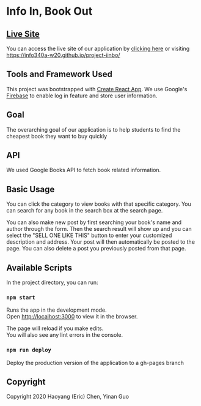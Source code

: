 # Info In, Book Out
## [Live Site](https://info340a-w20.github.io/project-iinbo/)
You can access the live site of our application by [clicking here](https://info340a-w20.github.io/project-iinbo/) or visiting https://info340a-w20.github.io/project-iinbo/

## Tools and Framework Used
This project was bootstrapped with [Create React App](https://github.com/facebook/create-react-app). We use Google's [Firebase](https://firebase.google.com/) to enable log in feature and store user information.

## Goal
The overarching goal of our application is to help students to find the cheapest book they want to buy quickly

## API
We used Google Books API to fetch book related information.

## Basic Usage
You can click the category to view books with that specific category. You can search for any book in the search box at the search page. 

You can also make new post by first searching your book's name and author through the form. Then the search result will show up and you can select the "SELL ONE LIKE THIS" button to enter your customized description and address. Your post will then automatically be posted to the page. You can also delete a post you previously posted from that page.

## Available Scripts

In the project directory, you can run:

### `npm start`

Runs the app in the development mode.<br />
Open [http://localhost:3000](http://localhost:3000) to view it in the browser.

The page will reload if you make edits.<br />
You will also see any lint errors in the console.

### `npm run deploy`
 Deploy the production version of the application to a gh-pages branch

 ## Copyright
 Copyright 2020 Haoyang (Eric) Chen, Yinan Guo